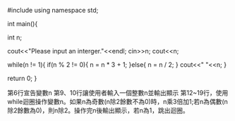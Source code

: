 #include <iostream>
using namespace std;

int main(){

int n;

cout<<"Please input an interger."<<endl;
cin>>n;
cout<<n;

while(n != 1){
        if(n % 2 != 0){
                n = n * 3 + 1;
        }else{
                n = n / 2;
        }
        cout<<" "<<n;
}

return 0;
}

第6行宣告變數n
第9、10行讓使用者輸入一個整數n並輸出顯示
第12~19行，使用while迴圈操作變數n。如果n為奇數(n除2餘數不為0)時，n乘3倍加1;若n為偶數(n除2餘數為0)，則n除2。操作完n後輸出顯示，若n為1，跳出迴圈。
